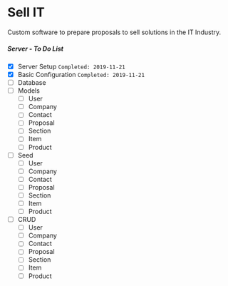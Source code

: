 # Sell IT
Custom software to prepare proposals to sell solutions in the IT Industry.

##### Server - To Do List

- [x] Server Setup `Completed: 2019-11-21`
- [x] Basic Configuration `Completed: 2019-11-21`
- [ ] Database
- [ ] Models
  - [ ] User
  - [ ] Company
  - [ ] Contact
  - [ ] Proposal
  - [ ] Section
  - [ ] Item
  - [ ] Product
- [ ] Seed
  - [ ] User
  - [ ] Company
  - [ ] Contact
  - [ ] Proposal
  - [ ] Section
  - [ ] Item
  - [ ] Product
- [ ] CRUD
  - [ ] User
  - [ ] Company
  - [ ] Contact
  - [ ] Proposal
  - [ ] Section
  - [ ] Item
  - [ ] Product